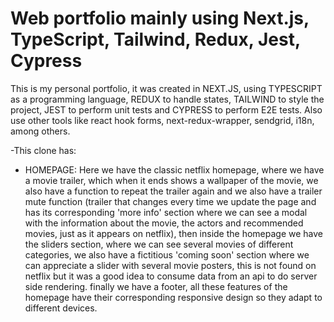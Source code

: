 # Web portfolio mainly using Next.js, TypeScript, Tailwind, Redux, Jest, Cypress

This is my personal portfolio, it was created in NEXT.JS, using TYPESCRIPT as a programming language, REDUX to handle states, TAILWIND to style the project, JEST to perform unit tests and CYPRESS to perform E2E tests. Also use other tools like react hook forms, next-redux-wrapper, sendgrid, i18n, among others.

-This clone has:

- HOMEPAGE: Here we have the classic netflix homepage, where we have a movie trailer, which when it ends shows a wallpaper of the movie, we also have a function to repeat the trailer again and we also have a trailer mute function (trailer that changes every time we update the page and has its corresponding 'more info' section where we can see a modal with the information about the movie, the actors and recommended movies, just as it appears on netflix), then inside the homepage we have the sliders section, where we can see several movies of different categories, we also have a fictitious 'coming soon' section where we can appreciate a slider with several movie posters, this is not found on netflix but it was a good idea to consume data from an api to do server side rendering. finally we have a footer, all these features of the homepage have their corresponding responsive design so they adapt to different devices.
